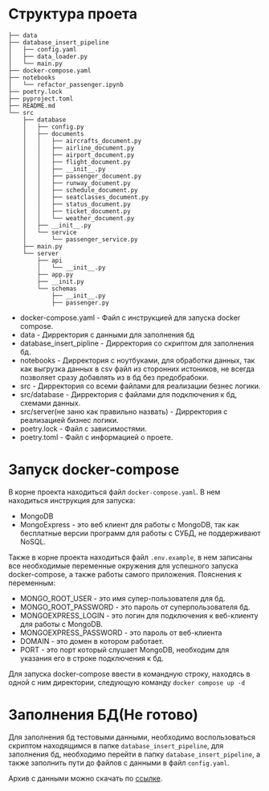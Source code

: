 # Структура проета

```
├── data
├── database_insert_pipeline
│   ├── config.yaml
│   ├── data_loader.py
│   └── main.py
├── docker-compose.yaml
├── notebooks
│   └── refactor_passenger.ipynb
├── poetry.lock
├── pyproject.toml
├── README.md
└── src
    ├── database
    │   ├── config.py
    │   ├── documents
    │   │   ├── aircrafts_document.py
    │   │   ├── airline_document.py
    │   │   ├── airport_document.py
    │   │   ├── flight_document.py
    │   │   ├── __init__.py
    │   │   ├── passenger_document.py
    │   │   ├── runway_document.py
    │   │   ├── schedule_document.py
    │   │   ├── seatclasses_document.py
    │   │   ├── status_document.py
    │   │   ├── ticket_document.py
    │   │   └── weather_document.py
    │   ├── __init__.py
    │   └── service
    │       └── passenger_service.py
    ├── main.py
    └── server
        ├── api
        │   └── __init__.py
        ├── app.py
        ├── __init.py
        └── schemas
            ├── __init__.py
            ├── passenger.py

```
- docker-compose.yaml - Файл с инструкцией для запуска docker compose.
- data - Дирректория с данными для заполнения бд
- database_insert_pipline - Дирректория со скриптом для заполнения бд.
- notebooks - Дирректория с ноутбуками, для обработки данных, так как выгрузка данных в csv файл из сторонних истоников, не всегда позволяет сразу добавлять из в бд без предобрабоки.
- src - Дирректория со всеми файлами для реализации безнес логики.
- src/database - Дирректория с файлами для подключения к бд, схемами данных.
- src/server(не заню как правильно назвать) - Дирректория с реализацией бизнес логики.
- poetry.lock - Файл с зависимостями.
- poetry.toml - Файл с информацией о проете.


# Запуск docker-compose

В корне проекта находиться файл `docker-compose.yaml`. В нем находиться инструкция для запуска: 
- MongoDB
- MongoExpress - это веб клиент для работы с MongoDB, так как бесплатные версии программ для работы с СУБД, не поддерживают NoSQL.

Также в корне проекта находиться файл `.env.example`, в нем записаны все необходимые переменные окружения для успешного запуска docker-compose, а также работы самого приложения. Пояснения к переменным:
- MONGO_ROOT_USER - это имя супер-пользователя для бд.
- MONGO_ROOT_PASSWORD - это пароль от суперпользователя бд.
- MONGOEXPRESS_LOGIN - это логин для подключения к веб-клиенту для работы с MongoDB.
- MONGOEXPRESS_PASSWORD - это пароль от веб-клиента
- DOMAIN - это домен в котором работает.
- PORT - это порт который слушает MongoDB, необходим для указания его в строке подключения к бд.

Для запуска docker-compose  ввести в командную строку, находясь в одной с ним директории, следующую команду `docker compose up -d`

# Заполнения БД(Не готово)

Для заполнения бд тестовыми данными, необходимо воспользоваться скриптом находящимся в папке `database_insert_pipeline`, для заполнения бд, необходимо перейти в папку `database_insert_pipeline`, а также заполнить пути до файлов с данными в  файл `config.yaml`.

Архив с данными можно скачать по [ссылке]().